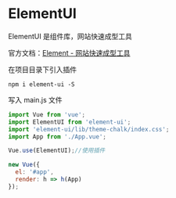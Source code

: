 # ElementUI

ElementUI 是组件库，网站快速成型工具

官方文档：[Element - 网站快速成型工具](https://element.eleme.cn/#/zh-CN)



在项目目录下引入插件

```shell
npm i element-ui -S
```

写入 main.js 文件

```javascript
import Vue from 'vue';
import ElementUI from 'element-ui';
import 'element-ui/lib/theme-chalk/index.css';
import App from './App.vue';

Vue.use(ElementUI);//使用插件

new Vue({
  el: '#app',
  render: h => h(App)
});
```
